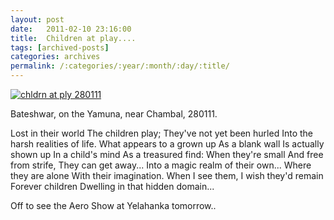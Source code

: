 ```yaml
---
layout: post
date:	2011-02-10 23:16:00
title:  Children at play....
tags: [archived-posts]
categories: archives
permalink: /:categories/:year/:month/:day/:title/
---
```

<a href="http://s1142.photobucket.com/albums/n602/Deepapctrsglr/?action=view&amp;current=IMG_2460.jpg" target="_blank"><img src="http://i1142.photobucket.com/albums/n602/Deepapctrsglr/IMG_2460.jpg" border="0" alt="chldrn at ply 280111"></a>

Bateshwar, on the Yamuna, near Chambal, 280111.


Lost in their world
The children play;
They've not yet been hurled
Into the harsh realities of life.
What appears to a grown up
As a blank wall
Is actually shown up
In a child's mind
As a treasured find:
When they're small
And free from strife,
They can get away...
Into a magic realm of their own...
Where they are alone
With their imagination. When
I see them, I wish they'd remain
Forever children
Dwelling in that hidden domain...


Off to see the Aero Show at Yelahanka tomorrow..
